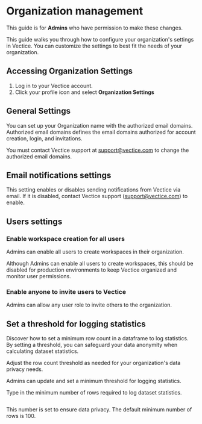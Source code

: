 # Organization management


This guide is for **Admins** who have permission to make these changes.


This guide walks you through how to configure your organization's settings in Vectice. You can customize the settings to best fit the needs of your organization.

## Accessing Organization Settings&#x20;

1. Log in to your Vectice account.&#x20;
2. Click your profile icon and select **Organization Settings**

## General Settings

You can set up your Organization name with the authorized email domains. Authorized email domains defines the email domains authorized for account creation, login, and invitations.


You must contact Vectice support at support@vectice.com to change the authorized email domains.


## Email notifications settings

This setting enables or disables sending notifications from Vectice via email. If it is disabled, contact Vectice support (support@vectice.com) to enable.

## Users settings

### **Enable workspace creation for all users**

Admins can enable all users to create workspaces in their organization.&#x20;


Although Admins can enable all users to create workspaces, this should be disabled for production environments to keep Vectice organized and monitor user permissions.


### Enable anyone to invite users to Vectice

Admins can allow any user role to invite others to the organization.&#x20;

## Set a threshold for logging statistics

&#x20;Discover how to set a minimum row count in a dataframe to log statistics. By setting a threshold, you can safeguard your data anonymity when calculating dataset statistics.

Adjust the row count threshold as needed for your organization's data privacy needs.


Admins can update and set a minimum threshold for logging statistics.


Type in the minimum number of rows required to log dataset statistics.

<figure><img src="../.gitbook/assets/data-capture-stats.png" alt=""><figcaption></figcaption></figure>


This number is set to ensure data privacy. The default minimum number of rows is 100.


<figure><img src="../.gitbook/assets/setting-page.png" alt=""><figcaption></figcaption></figure>
